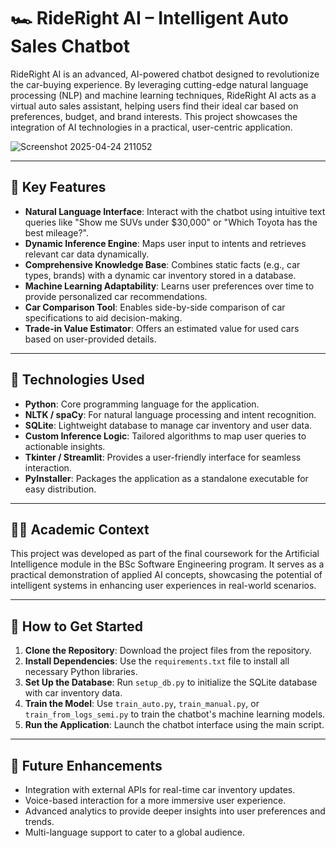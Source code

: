 # 🏎️ RideRight AI – Intelligent Auto Sales Chatbot

RideRight AI is an advanced, AI-powered chatbot designed to revolutionize the car-buying experience. By leveraging cutting-edge natural language processing (NLP) and machine learning techniques, RideRight AI acts as a virtual auto sales assistant, helping users find their ideal car based on preferences, budget, and brand interests. This project showcases the integration of AI technologies in a practical, user-centric application.

![Screenshot 2025-04-24 211052](https://github.com/user-attachments/assets/9d2d8c42-7910-43a7-939a-0cf9beb0b8ab)

---

## 🚗 Key Features

- **Natural Language Interface**: Interact with the chatbot using intuitive text queries like "Show me SUVs under $30,000" or "Which Toyota has the best mileage?".
- **Dynamic Inference Engine**: Maps user input to intents and retrieves relevant car data dynamically.
- **Comprehensive Knowledge Base**: Combines static facts (e.g., car types, brands) with a dynamic car inventory stored in a database.
- **Machine Learning Adaptability**: Learns user preferences over time to provide personalized car recommendations.
- **Car Comparison Tool**: Enables side-by-side comparison of car specifications to aid decision-making.
- **Trade-in Value Estimator**: Offers an estimated value for used cars based on user-provided details.

---

## 🧠 Technologies Used

- **Python**: Core programming language for the application.
- **NLTK / spaCy**: For natural language processing and intent recognition.
- **SQLite**: Lightweight database to manage car inventory and user data.
- **Custom Inference Logic**: Tailored algorithms to map user queries to actionable insights.
- **Tkinter / Streamlit**: Provides a user-friendly interface for seamless interaction.
- **PyInstaller**: Packages the application as a standalone executable for easy distribution.

---

## 👨‍🎓 Academic Context

This project was developed as part of the final coursework for the Artificial Intelligence module in the BSc Software Engineering program. It serves as a practical demonstration of applied AI concepts, showcasing the potential of intelligent systems in enhancing user experiences in real-world scenarios.

---

## 📖 How to Get Started

1. **Clone the Repository**: Download the project files from the repository.
2. **Install Dependencies**: Use the `requirements.txt` file to install all necessary Python libraries.
3. **Set Up the Database**: Run `setup_db.py` to initialize the SQLite database with car inventory data.
4. **Train the Model**: Use `train_auto.py`, `train_manual.py`, or `train_from_logs_semi.py` to train the chatbot's machine learning models.
5. **Run the Application**: Launch the chatbot interface using the main script.

---

## 🌟 Future Enhancements

- Integration with external APIs for real-time car inventory updates.
- Voice-based interaction for a more immersive user experience.
- Advanced analytics to provide deeper insights into user preferences and trends.
- Multi-language support to cater to a global audience.

